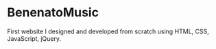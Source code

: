 # BenenatoMusic
First website I designed and developed from scratch using HTML, CSS, JavaScript, jQuery.
